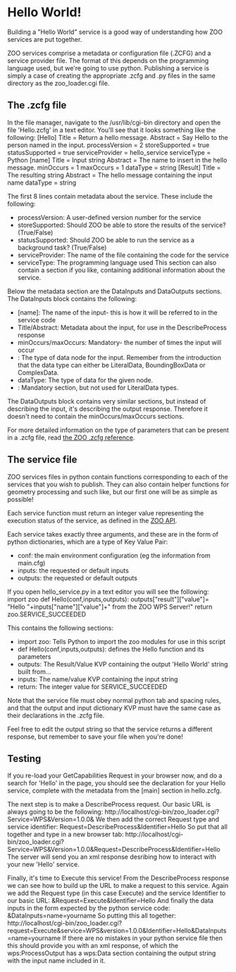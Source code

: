 # Hello World!

Building a "Hello World" service is a good way of understanding how ZOO services are put together.

ZOO services comprise a metadata or configuration file (.ZCFG) and a service provider file. The format of this depends on the programming language used, but we're going to use python. Publishing a service is simply a case of creating the appropriate .zcfg and .py files in the same directory as the zoo_loader.cgi file.

## The .zcfg file

In the file manager, navigate to the /usr/lib/cgi-bin directory and open the file 'Hello.zcfg' in a text editor. You'll see that it looks something like the following:
    [Hello]
     Title = Return a hello message.
     Abstract = Say Hello to the person named in the input.
     processVersion = 2
     storeSupported = true
     statusSupported = true
     serviceProvider = hello_service
     serviceType = Python
     <DataInputs>
      [name]
       Title = Input string
       Abstract = The name to insert in the hello message.
       minOccurs = 1
       maxOccurs = 1
       <LiteralData>
           dataType = string
           <Default />
       </LiteralData>
     </DataInputs>
     <DataOutputs>
      [Result]
       Title = The resulting string
       Abstract = The hello message containing the input name
       <LiteralData>
           dataType = string
           <Default />
       </LiteralData>
     </DataOutputs>

The first 8 lines contain metadata about the service. These include the following:
* processVersion: A user-defined version number for the service
* storeSupported: Should ZOO be able to store the results of the service? (True/False)
* statusSupported: Should ZOO be able to run the service as a background task? (True/False)
* serviceProvider: The name of the file containing the code for the service
* serviceType:  The programming language used
This section can also contain a <MetaData> section if you like, containing additional information about the service.

Below the metadata section are the DataInputs and DataOutputs sections. The DataInputs block contains the following:
* [name]: The name of the input- this is how it will be referred to in the service code
* Title/Abstract: Metadata about the input, for use in the DescribeProcess response
* minOccurs/maxOccurs: Mandatory- the number of times the input will occur
* <LiteralData>: The type of data node for the input. Remember from the introduction that the data type can either be LiteralData, BoundingBoxData or ComplexData.
* dataType: The type of data for the given node.
* <Default />: Mandatory section, but not used for LiteralData types.

The DataOutputs block contains very similar sections, but instead of describing the input, it's describing the output response. Therefore it doesn't need to contain the minOccurs/maxOccurs sections.

For more detailed information on the type of parameters that can be present in a .zcfg file, read [the ZOO .zcfg reference](http://zoo-project.org/docs/services/zcfg-reference.html).

## The service file

ZOO services files in python contain functions corresponding to each of the services that you wish to publish. They can also contain helper functions for geometry processing and such like, but our first one will be as simple as possible!

Each service function must return an integer value representing the execution status of the service, as defined in the [ZOO API](http://zoo-project.org/docs/api/zoo.html).

Each service takes exactly three arguments, and these are in the form of python dictionaries, which are a type of Key Value Pair:
* conf: the main environment configuration (eg the information from main.cfg)
* inputs: the requested or default inputs
* outputs: the requested or default outputs

If you open hello_service.py in a text editor you will see the following:
    import zoo
    def Hello(conf,inputs,outputs):
        outputs["result"]["value"]=\
            "Hello "+inputs["name"]["value"]+" from the ZOO WPS Server!"
        return zoo.SERVICE_SUCCEEDED

This contains the following sections:
* import zoo: Tells Python to import the zoo modules for use in this script
* def Hello(conf,inputs,outputs): defines the Hello function and its parameters
* outputs: The Result/Value KVP containing the output 'Hello World' string built from...
* inputs: The name/value KVP containing the input string
* return: The integer value for SERVICE_SUCCEEDED

Note that the service file must obey normal python tab and spacing rules, and that the output and input dictionary KVP must have the same case as their declarations in the .zcfg file.

Feel free to edit the output string so that the service returns a different response, but remember to save your file when you're done!

## Testing

If you re-load your GetCapabilities Request in your browser now, and do a search for 'Hello' in the page, you should see the declaration for your Hello service, complete with the metadata from the [main] section in hello.zcfg.

The next step is to make a DescribeProcess request. Our basic URL is always going to be the following:
    http://localhost/cgi-bin/zoo_loader.cgi?Service=WPS&Version=1.0.0&
We then add the correct Request type and service identifier:
    Request=DescribeProcess&Identifier=Hello
So put that all together and type in a new browser tab:
    http://localhost/cgi-bin/zoo_loader.cgi?Service=WPS&Version=1.0.0&Request=DescribeProcess&Identifier=Hello
The server will send you an xml response desribing how to interact with your new 'Hello' service.

Finally, it's time to Execute this service! From the DescribeProcess response we can see how to build up the URL to make a request to this service. Again we add the Request type (in this case Execute) and the service Identifier to our basic URL:
    &Request=Execute&Identifier=Hello
And finally the data inputs in the form expected by the python service code:
    &DataInputs=name=yourname
So putting this all together:
    http://localhost/cgi-bin/zoo_loader.cgi?request=Execute&service=WPS&version=1.0.0&Identifier=Hello&DataInputs=name=yourname
If there are no mistakes in your python service file then this should provide you with an xml response, of which the wps:ProcessOutput has a wps:Data section containing the output string with the input name included in it.



